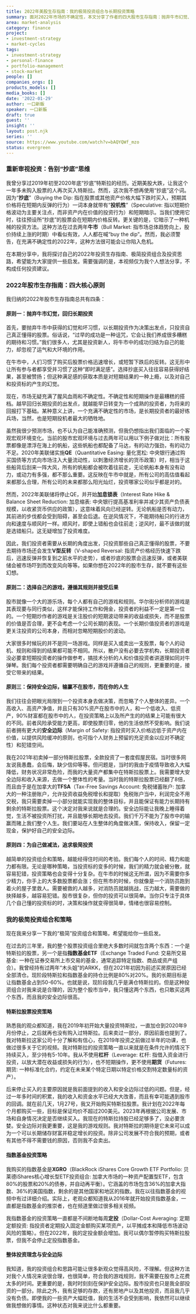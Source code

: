 ```yaml
---
title: 2022年美股生存指南：我的极简投资组合与长期投资策略
summary: 面对2022年市场的不确定性，本文分享了作者的四大股市生存指南：抛弃牛市幻觉、选择自身游戏、保持安全边际及为投资做减法。同时，也详细介绍了作者以特斯拉股票和指数基金为主的极简投资组合及长期策略。
area: market-analysis
category: finance
project:
- investment-strategy
- market-cycles
tags:
- investment-strategy
- personal-finance
- portfolio-management
- stock-market
people: []
companies_orgs: []
products_models: []
media_books: []
date: '2022-01-29'
author: 一口新飯
speaker: 一口新飯
draft: true
guest: ''
insight: ''
layout: post.njk
series: ''
source: https://www.youtube.com/watch?v=bAQYQWf_mzo
status: evergreen
---
```

### 重新审视投资：告别“抄底”思维

我曾分享过2019年初至2020年底“抄底”特斯拉的经历。近期美股大跌，让我这个一年多未购入股票的人再次买入特斯拉。然而，这次我不想再使用“抄底”这个词。因为“**抄底**”（Buying the Dip: 指在股票或其他资产价格大幅下跌时买入，预期其价格将在短期内反弹的行为）一词本身就带有“**投机性**”（Speculative: 指以短期价格波动为主要关注点，而非资产内在价值的投资行为）和短期暗示。当我们使用它时，往往预设所“抄底”的股票会在短期内价格反转。更关键的是，它暗示了一种机械的投资方法。这种方法在过去两年**牛市**（Bull Market: 指市场总体趋势向上，股价持续上涨的时期）中看似有效，人人都在喊“buy the dip”。然而，我必须警告，在充满不确定性的2022年，这种方法很可能会让你陷入危机。

在本期分享中，我将探讨自己的2022年投资生存指南、极简投资组合及投资思路，希望能为大家提供一些启发。需要强调的是，本视频仅为我个人想法分享，不构成任何投资建议。

### 2022年股市生存指南：四大核心原则

我归纳的2022年股市生存指南总共有四条：

#### 原则一：抛弃牛市幻觉，回归长期投资

首先，要抛弃牛市中获得的幻觉和坏习惯，以长期投资作为决策出发点，只投资自己真正懂得的股票。俗话说，“过早的成功是一种诅咒，它会让我们养成很多糟糕的期待和习惯。”我们很多人，尤其是投资新人，将牛市中的成功归结为自己的能力，却忽视了运气和大环境的作用。

在牛市中，人们习惯了购买后股票价格迅速增长，或短暂下跌后的反转。这无形中让所有参与者都享受并习惯了这种“即时满足感”。选择抄底买入往往容易获得好结果，甚至被赞扬；但这种满足感的获取本质是对短期结果的一种上瘾，以及对自己和投资标的产生的幻觉。

现在，市场无疑充满了腥风血雨和不确定性。不确定性和短期操作是最糟糕的搭档。越早回归长期投资的出发点，就越能早日转变为一个成熟的投资者，为将来的回报打下基础。某种意义上讲，一个充满不确定性的市场，是长期投资者的最好练兵场，当然，也是短期投机者最大的牺牲地。

虽然我很少预测市场，也不认为自己能准确预测，但我仍想指出我们面临的一个客观宏观环境变化。当前的股市宏观环境与过去两年可以用以下例子做对比：所有股票都像是漂浮在海上的帆船，这些帆船也都配备了马达，有的动力强劲，有的动力不足。2020年美联储实施**QE**（Quantitative Easing: 量化宽松: 中央银行通过购买国债等方式向市场注入大量流动性，以刺激经济增长的货币政策）时，相当于这些船背后刮来一阵大风，所有的帆船都会被吹着往前走，无论帆船本身有没有动力，或动力有多强，都不那么重要。这反映在牛市中就是，所有公司的高估值看起来都那么合理，所有公司的未来都那么阳光灿烂，投资哪家公司似乎都是对的。

然而，2022年美联储将停止QE，并开始**加息锁表**（Interest Rate Hike & Balance Sheet Reduction: 加息缩表: 中央银行提高基准利率并减少其资产负债表规模，以收紧货币供应的政策），这意味着风向已经逆转。无论帆船是否有动力，其前进的步伐都会受到阻碍，甚至会后退。在逆风情况下，不能期待船只的行进方向和速度与顺风时一样。顺风时，即使上错船也会往前走；逆风时，最不该做的就是选错船只。这无疑增加了投资难度。

因此，我们投资者需要从长期的角度出发，只投资那些自己真正懂得的股票，不要去期待市场还会发生**V型反转**（V-shaped Reversal: 指资产价格经历快速下跌后，迅速反弹并恢复到之前水平的走势），或者抄底的股票会迅速反弹，或者美联储会被市场吓到而改变风向等等。如果你想在2022年的股市生存，就不要有这些幻想。

#### 原则二：选择自己的游戏，遵循其规则并接受后果

股市就像一个大的游乐场，每个人都有自己的游戏和规则。华尔街分析师的游戏是其表现要与同行类似，这样才能保持工作和佣金，投资者的利益不一定是第一位的。一个短期炒作者的游戏是关注股价的短期波动带来的收益或损失，而不是股票的价值是否合理，更不会考虑一个公司长期的表现。一个长期价值投资者的游戏是更关注投资的公司本身，而相对忽略短期股价的波动。

大家很多时候玩的并不是同一场游戏。同样是买入或卖出一支股票，每个人的动机、规则和得到的结果都可能不相同。所以，散户没有必要去学机构，长期投资者没必要拿短期投资者的操作做参考，搞技术分析的人和价值投资者讲道理如同对牛弹琴。我们每个投资者都需要明确自己的游戏并遵循自己的规则，更重要的是，接受它带来的结果。

#### 原则三：保持安全边际，输赢不在股市，而在你的人生

我们往往会把眼光局限到一个投资本身去做决策，而忽略了个人整体的差异。一个高收入、高资产净值，并且只有30%资产在股市中的人，和一个低收入、低资产，90%财富都在股市中的人，在投资策略上以及所产生的的结果上可能有很大的不同。前者风险承受能力更高，即使股票归零，他的生活依然不受影响。我们说前者拥有更大的**安全边际**（Margin of Safety: 指投资时买入价格远低于资产内在价值，以提供风险缓冲的原则，也可指个人财务上预留的充足资金以应对不确定性）和犯错空间。

我在2021年初卖掉一部分特斯拉股票，全款投资了一套度假屋民宿。当时很多网友说我愚蠢，会后悔，缺少信仰等等。但问题是，当时的我由于疫情导致收入大幅降低，财务状况非常危险，而我的大量资产都集中在特斯拉股票上。我需要增大安全边际和收入来源，去做一个整体性的考量。当时我的特斯拉股票已经翻了8倍，而且由于是在加拿大的**TFSA**（Tax-Free Savings Account: 免税储蓄账户: 加拿大的一种注册账户，允许投资收益免税增长和提取）免税账户当中，利润完全不用交税，我只需要卖掉一小部分就能实现我的整体目标，并且能保证有能力长期持有剩余的特斯拉股票。这个决定对我来说就是合理的。安全边际能让我晚上睡得着觉，生活不被投资所打扰，并且能够长期地去投资。我们千万不能为了股市中的输赢而赌上我们整个人生。我们要站在人生整体的角度做决策，保持收入，保留一定现金，保护好自己的安全边际。

#### 原则四：为自己做减法，追求极简投资

越简单的投资组合和策略，越能经得住时间的考验。我们每个人的时间、精力和能力都有限。无论是哪种策略，当投资标的变多的时候，我们的精力就会被分散，就容易犯错，投资策略也会变得十分复杂。在牛市的时候这无所谓，因为不需要你多少精力，你手上的大多数股票都会涨；但在熊市的时候，你就像是一个消防员跑到着火的屋子里救人。需要被救的人越多，对消防员就越挑战，压力越大，需要做的抉择越多，越容易犯错。股市很复杂，但你的投资可以很简单。当你只专注于具体几个自己懂的投资标的时，决策和操作就变得很简单，情绪也很容易控制。

### 我的极简投资组合和策略

现在我来分享一下我的“极简”投资组合和策略，希望能给你一些启发。

在过去的三年里，我的整个股票投资组合里绝大多数时间就包含两个东西：一个是特斯拉的股票，另一个是指**指数基金ETF**（Exchange Traded Fund: 交易所交易基金: 一种在证券交易所上市交易的基金，通常追踪特定指数、商品或资产组合）。我曾经持有过两年“木头姐”的ARKK，但在2021年初因为前述买房原因已经全部清仓。现阶段特斯拉和指数基金的持仓比例是80%对20%。我的长期目标是让指数基金占到50-60%。也就是说，现阶段我几乎是满仓特斯拉的。但是这种投资组合对我来说是合理的，因为整个股市当中，我只懂这两个东西，也只敢买这两个东西，而且我的安全边际很高。

#### 特斯拉股票投资策略

熟悉我的观众都知道，我在2019年初开始大量投资特斯拉，一直加仓到2020年9月份停止，之后就再也没有购入过特斯拉。后来卖过一部分，原因前面也提到了。我对特斯拉这家公司十分了解和有信心，在2019年投资之前做过半年的功课，也做过很多关于它的视频。我对特斯拉的投资策略一直以来就是在条件允许的情况下持续买入，至少持有5-10年。我从不使用**杠杆**（Leverage: 杠杆: 指借入资金进行投资，以放大潜在收益或损失的行为），也不短期操作，更不使用**期货**（Futures: 期货: 一种标准化合约，约定在未来某个特定日期以特定价格交割特定数量标的资产）。

后来停止买入的主要原因就是我前面提到的收入和安全边际过低的问题。但是，经过一年多时间的积累，我的收入和资金水平已经大大改善，而且有幸可能遇到股市的回调。就在前几天，1月27号，我又开始购买特斯拉股票。我计划在2022年每个月都购买一些，目标是保证均价不超过200美元。2023年再根据公司发展、市场和自身情况决定是否继续买入。我现在的特斯拉持股已经足够多了，没必要贪婪。安全边际对我更重要，这是我的游戏规则。我对特斯拉的期待是它未来可以成为一个可以长期储存财富并稳定增长的投资。除非公司发展不符合我的预期，或者有其他不得不需要钱的原因，否则我不会卖出。

#### 指数基金投资策略

我购买的指数基金是**XGRO**（BlackRock iShares Core Growth ETF Portfolio: 贝莱德iShares核心增长型ETF投资组合: 加拿大市场的一种资产配置型ETF，包含80%的股票和20%的债券，并自动再平衡）。它涵盖的市场包含36%的加拿大指数、36%的美国指数，剩余的是其他国家和地区的指数。我在以往指数基金的视频中有过详细介绍。实际上，老观众都知道我从2016年就开始投资指数基金，一直都是指数基金的推崇者，也在频道里做过很多相关视频。

我指数基金的投资策略一直都是不间断地每周**定投**（Dollar-Cost Averaging: 定期定额投资: 指投资者定期投入固定金额购买某项资产，以平摊成本和降低市场波动风险的策略）。但在2022年，我的定投金额会增加。我可以偶尔暂停购买特斯拉股票，但我不会停止定投指数基金。

#### 整体投资理念与安全边际

我知道，我的投资组合和思路可能让很多新观众觉得高风险，不理解。但这种方法对我个人情况来说很合理，也很简单，符合我的游戏规则，我不需要在股市上花费太多的时间。更重要的是，我时时刻刻在保护安全边际。股市投资也只是我全部投资的一部分。除此之外，我有足够的存款，还有房地产以及其他投资，而且我几乎没有负债。即使我的一些资产大幅贬值，我的生活不会受到影响，我依然可以继续做我想做的事情。这种状态对我来说比什么都重要。